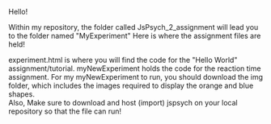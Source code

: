Hello!

Within my repository, the folder called JsPsych_2_assignment will lead you to the folder named "MyExperiment"
Here is where the assignment files are held!

experiment.html is where you will find the code for the "Hello World" assignment/tutorial. 
myNewExperiment holds the code for the reaction time assignment. 
  For my myNewExperiment to run, you should download the img folder, which includes the images required to display the orange and blue     
  shapes.   
  Also, Make sure to download and host (import) jspsych on your local repository so that the file can run!
